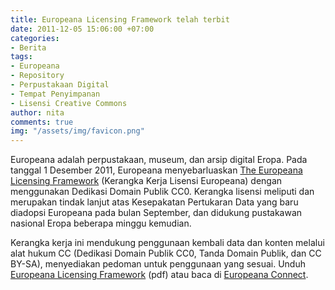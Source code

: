 ```yaml
---
title: Europeana Licensing Framework telah terbit
date: 2011-12-05 15:06:00 +07:00
categories:
- Berita
tags:
- Europeana
- Repository
- Perpustakaan Digital
- Tempat Penyimpanan
- Lisensi Creative Commons
author: nita
comments: true
img: "/assets/img/favicon.png"
---
```


Europeana adalah perpustakaan, museum, dan arsip digital Eropa. Pada tanggal 1 Desember 2011, Europeana menyebarluaskan [The Europeana Licensing Framework](http://www.europeanaconnect.eu/results-and-resources.php?page=8) (Kerangka Kerja Lisensi Europeana) dengan menggunakan Dedikasi Domain Publik CC0. Kerangka lisensi meliputi dan merupakan tindak lanjut atas Kesepakatan Pertukaran Data yang baru diadopsi Europeana pada bulan September, dan didukung pustakawan nasional Eropa beberapa minggu kemudian.

Kerangka kerja ini mendukung penggunaan kembali data dan konten melalui alat hukum CC (Dedikasi Domain Publik CC0, Tanda Domain Publik, dan CC BY-SA), menyediakan pedoman untuk penggunaan yang sesuai. Unduh [Europeana Licensing Framework](https://version1.europeana.eu/c/document_library/get_file?uuid=3f32e3b6-b69b-40b5-92a6-32654571087f&groupId=10602) (pdf) atau baca di [Europeana Connect](http://www.europeanaconnect.eu/results-and-resources.php?page=8).
